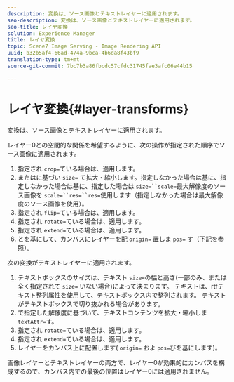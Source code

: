 ```yaml
---
description: 変換は、ソース画像とテキストレイヤーに適用されます。
seo-description: 変換は、ソース画像とテキストレイヤーに適用されます。
seo-title: レイヤ変換
solution: Experience Manager
title: レイヤ変換
topic: Scene7 Image Serving - Image Rendering API
uuid: b32b5af4-66ad-474a-9bca-4b6da8f43bf9
translation-type: tm+mt
source-git-commit: 7bc7b3a86fbcdc57cfdc31745fae3afc06e44b15

---
```



# レイヤ変換{#layer-transforms}

変換は、ソース画像とテキストレイヤーに適用されます。

レイヤー0との空間的な関係を希望するように、次の操作が指定された順序でソース画像に適用されます。

1. 指定され `crop=`ている場合は、適用します。
1. またはに基づい `size=` て拡大・縮小します。指定しなかった場合は基に、指定しなかった場合は基に、指定した場合は `size=``scale=`最大解像度のソース画像を `scale=``res=``res=`使用します（指定しなかった場合は最大解像度のソース画像を使用）。
1. 指定され `flip=`ている場合は、適用します。
1. 指定され `rotate=`ている場合は、適用します。
1. 指定され `extend=`ている場合は、適用します。
1. とを基にして、カンバスにレイヤーを配 `origin=` 置しま `pos=` す（下記を参照）。

次の変換がテキストレイヤーに適用されます。

1. テキストボックスのサイズは、テキスト `size=`の幅と高さ(一部のみ、または全く指定されて `size=` いない場合)によって決まります。 テキストは、rtfテキスト整列属性を使用して、テキストボックス内で整列されます。 テキストがテキストボックスで切り抜かれる場合があります。
1. で指定した解像度に基づいて、テキストコンテンツを拡大・縮小しま `textAttr=`す。
1. 指定され `rotate=`ている場合は、適用します。
1. 指定され `extend=`ている場合は、適用します。
1. レイヤーをカンバス上に配置します( `origin=` およ `pos=`びを基にします)。

画像レイヤーとテキストレイヤーの両方で、レイヤー0が効果的にカンバスを構成するので、カンバス内での最後の位置はレイヤー0には適用されません。
